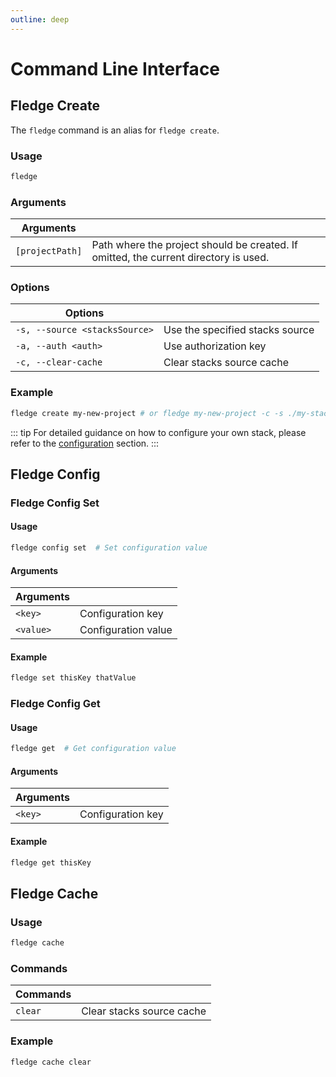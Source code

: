 ```yaml
---
outline: deep
---
```


# Command Line Interface

## Fledge Create

The `fledge` command is an alias for `fledge create`.

### Usage

```bash
fledge
```

### Arguments

| Arguments       |                                                                                      |
| --------------- | ------------------------------------------------------------------------------------ |
| `[projectPath]` | Path where the project should be created. If omitted, the current directory is used. |

### Options

| Options                       |                                 |
| ----------------------------- | ------------------------------- |
| `-s, --source <stacksSource>` | Use the specified stacks source |
| `-a, --auth <auth>`           | Use authorization key           |
| `-c, --clear-cache`           | Clear stacks source cache       |

### Example

```bash
fledge create my-new-project # or fledge my-new-project -c -s ./my-stack-of-choice
```

::: tip
For detailed guidance on how to configure your own stack, please refer to the [configuration](/config) section.
:::

## Fledge Config

### Fledge Config Set

#### Usage

```bash
fledge config set  # Set configuration value
```

#### Arguments

| Arguments |                     |
| --------- | ------------------- |
| `<key>`   | Configuration key   |
| `<value>` | Configuration value |

#### Example

```bash
fledge set thisKey thatValue
```

### Fledge Config Get

#### Usage

```bash
fledge get  # Get configuration value
```

#### Arguments

| Arguments |                   |
| --------- | ----------------- |
| `<key>`   | Configuration key |

#### Example

```bash
fledge get thisKey
```

## Fledge Cache

### Usage

```bash
fledge cache
```

### Commands

| Commands |                           |
| -------- | ------------------------- |
| `clear`  | Clear stacks source cache |

### Example

```bash
fledge cache clear
```
